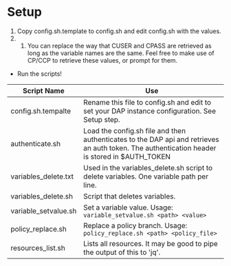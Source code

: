 # Setup

1. Copy config.sh.template to config.sh and edit config.sh with the values.
1. 1. You can replace the way that CUSER and CPASS are retrieved as long as the variable names are the same.
    Feel free to make use of CP/CCP to retrieve these values, or prompt for them.
* Run the scripts!


Script Name | Use
----------- | ---
config.sh.tempalte | Rename this file to config.sh and edit to set your DAP instance configuration. See Setup step.
authenticate.sh | Load the config.sh file and then authenticates to the DAP api and retrieves an auth token. The authentication header is stored in $AUTH_TOKEN
variables_delete.txt | Used in the variables_delete.sh script to delete variables. One variable path per line.
variables_delete.sh | Script that deletes variables.
variable_setvalue.sh | Set a variable value. Usage: `variable_setvalue.sh <path> <value>`
policy_replace.sh | Replace a policy branch. Usage: `policy_replace.sh <path> <policy_file>`
resources_list.sh | Lists all resources. It may be good to pipe the output of this to 'jq'.
